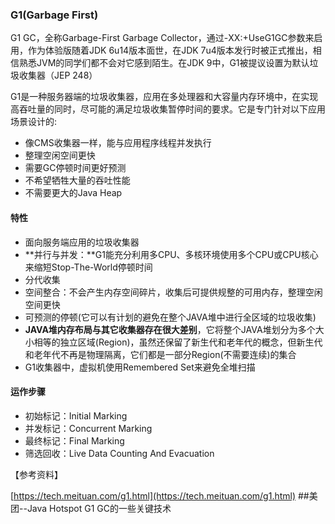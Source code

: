 ### G1\(Garbage First\)

G1 GC，全称Garbage-First Garbage Collector，通过-XX:+UseG1GC参数来启用，作为体验版随着JDK 6u14版本面世，在JDK 7u4版本发行时被正式推出，相信熟悉JVM的同学们都不会对它感到陌生。在JDK 9中，G1被提议设置为默认垃圾收集器（JEP 248）

G1是一种服务器端的垃圾收集器，应用在多处理器和大容量内存环境中，在实现高吞吐量的同时，尽可能的满足垃圾收集暂停时间的要求。它是专门针对以下应用场景设计的:

* 像CMS收集器一样，能与应用程序线程并发执行
* 整理空闲空间更快
* 需要GC停顿时间更好预测
* 不希望牺牲大量的吞吐性能
* 不需要更大的Java Heap





#### 特性

* 面向服务端应用的垃圾收集器
* **并行与并发：**G1能充分利用多CPU、多核环境使用多个CPU或CPU核心来缩短Stop-The-World停顿时间
* 分代收集
* 空间整合：不会产生内存空间碎片，收集后可提供规整的可用内存，整理空闲空间更快
* 可预测的停顿\(它可以有计划的避免在整个JAVA堆中进行全区域的垃圾收集\)
* **JAVA堆内存布局与其它收集器存在很大差别**，它将整个JAVA堆划分为多个大小相等的独立区域\(Region\)，虽然还保留了新生代和老年代的概念，但新生代和老年代不再是物理隔离，它们都是一部分Region\(不需要连续\)的集合
* G1收集器中，虚拟机使用Remembered Set来避免全堆扫描

#### 运作步骤

* 初始标记：Initial Marking
* 并发标记：Concurrent Marking
* 最终标记：Final Marking
* 筛选回收：Live Data Counting And Evacuation

【参考资料】

[https://tech.meituan.com/g1.html](https://tech.meituan.com/g1.html)    \#\#美团--Java Hotspot G1 GC的一些关键技术

